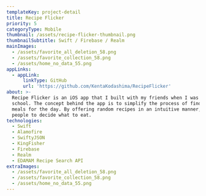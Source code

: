 ```yaml
---
templateKey: project-detail
title: Recipe Flicker
priority: 5
categoryType: Mobile
thumbnail: /assets/recipe-flicker-thumbnail.png
thumbnailSubtitle: Swift / Firebase / Realm
mainImages:
  - /assets/favorite_all_deletion_58.png
  - /assets/favorite_collection_58.png
  - /assets/home_no_data_55.png
appLinks:
  - appLink:
      linkType: GitHub
      url: 'https://github.com/KentaKodashima/RecipeFlicker'
about: >-
  Recipe Flicker is an iOS app that I built with my friends when I was in
  school. The concept behind the app is to simplify the process of finding the
  meals for the day. By offering random recipes in an intuitive manner, it helps
  people to decide what to eat.
technologies:
  - Swift
  - Alamofire
  - SwiftyJSON
  - KingFisher
  - Firebase
  - Realm
  - EDAMAM Recipe Search API
extraImages:
  - /assets/favorite_all_deletion_58.png
  - /assets/favorite_collection_58.png
  - /assets/home_no_data_55.png
---
```


